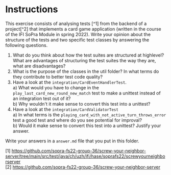 <!--NO_HARDWRAPS-->

# Instructions

This exercise consists of analysing tests [^1] from the backend of a project[^2] that implements a card game 
application (written in the course of the IFI SoPra Module in spring 2022). Write your opinion about the
structure of the tests and two specific test classes by answering the following questions.

1. What do you think about how the test suites are structured at highlevel? What are advantages of structuring the test suites the way they are, what are disadvantages?
8. What is the purpose of the classes in the util folder? In what terms do they contribute to better test code quality?
3. Have a look at the `integration/CardEventHandlerTest`.  
   a) What would you have to change in the `play_last_card_new_round_new_match` test to make a unittest instead of an integration test out of it?  
   b) Why wouldn't it make sense to convert this test into a unittest?
4. Have a look at the `integration/CardValidatorTest`  
   a) In what terms is the `playing_card_with_not_active_turn_throws_error` test a good test and where do you see potential for improval?  
   b) Would it make sense to convert this test into a unittest? Justify your answer.

Write your answers in a `answer.md` file that you put in this folder.

[1] https://github.com/sopra-fs22-group-36/screw-your-neighbor-server/tree/main/src/test/java/ch/uzh/ifi/hase/soprafs22/screwyourneighborserver  
[2] https://github.com/sopra-fs22-group-36/screw-your-neighbor-server